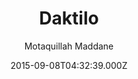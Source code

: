 ---
layout: JamstackTheme
title: Daktilo
github: https://github.com/kronik3r/daktilo
demo: https://daktilo.github.io/
author: Motaquillah Maddane
ssg: Jekyll
date: 2015-09-08T04:32:39.000Z
description: A Jekyll theme with a minimal design inspired by typewriters.
stale: true
---